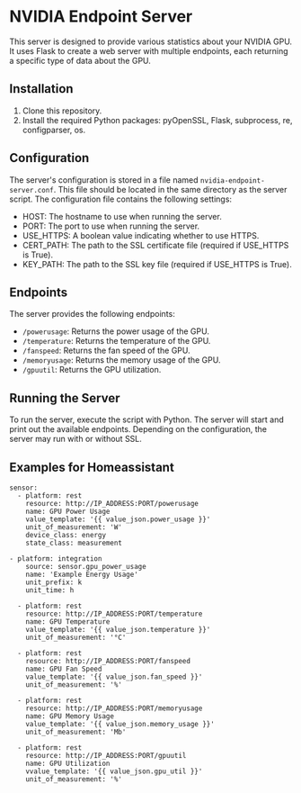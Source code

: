 # NVIDIA Endpoint Server

This server is designed to provide various statistics about your NVIDIA GPU. It uses Flask to create a web server with multiple endpoints, each returning a specific type of data about the GPU.

## Installation

1. Clone this repository.
2. Install the required Python packages: pyOpenSSL, Flask, subprocess, re, configparser, os. 

## Configuration

The server's configuration is stored in a file named `nvidia-endpoint-server.conf`. This file should be located in the same directory as the server script. The configuration file contains the following settings:

- HOST: The hostname to use when running the server.
- PORT: The port to use when running the server.
- USE_HTTPS: A boolean value indicating whether to use HTTPS.
- CERT_PATH: The path to the SSL certificate file (required if USE_HTTPS is True).
- KEY_PATH: The path to the SSL key file (required if USE_HTTPS is True).

## Endpoints

The server provides the following endpoints:

- `/powerusage`: Returns the power usage of the GPU.
- `/temperature`: Returns the temperature of the GPU.
- `/fanspeed`: Returns the fan speed of the GPU.
- `/memoryusage`: Returns the memory usage of the GPU.
- `/gpuutil`: Returns the GPU utilization.

## Running the Server

To run the server, execute the script with Python. The server will start and print out the available endpoints. Depending on the configuration, the server may run with or without SSL.

## Examples for Homeassistant
```
sensor:
  - platform: rest
    resource: http://IP_ADDRESS:PORT/powerusage
    name: GPU Power Usage
    value_template: '{{ value_json.power_usage }}'
    unit_of_measurement: 'W'
    device_class: energy
    state_class: measurement

- platform: integration
    source: sensor.gpu_power_usage
    name: 'Example Energy Usage'
    unit_prefix: k
    unit_time: h

  - platform: rest
    resource: http://IP_ADDRESS:PORT/temperature
    name: GPU Temperature
    value_template: '{{ value_json.temperature }}'
    unit_of_measurement: '°C'

  - platform: rest
    resource: http://IP_ADDRESS:PORT/fanspeed
    name: GPU Fan Speed
    value_template: '{{ value_json.fan_speed }}'
    unit_of_measurement: '%'

  - platform: rest
    resource: http://IP_ADDRESS:PORT/memoryusage
    name: GPU Memory Usage
    value_template: '{{ value_json.memory_usage }}'
    unit_of_measurement: 'Mb'

  - platform: rest
    resource: http://IP_ADDRESS:PORT/gpuutil
    name: GPU Utilization
    vvalue_template: '{{ value_json.gpu_util }}'
    unit_of_measurement: '%'
```
